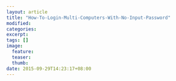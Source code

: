 ```yaml
---
layout: article
title: "How-To-Login-Multi-Computers-With-No-Input-Password"
modified:
categories: 
excerpt:
tags: []
image:
  feature:
  teaser:
  thumb:
date: 2015-09-29T14:23:17+08:00
---
```


